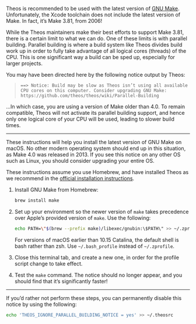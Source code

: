 Theos is recommended to be used with the latest version of [GNU Make](https://www.gnu.org/software/make/). Unfortunately, the Xcode toolchain does not include the latest version of Make. In fact, it’s Make 3.81, from 2006!

While the Theos maintainers make their best efforts to support Make 3.81, there is a certain limit to what we can do. One of these limits is with parallel building. Parallel building is where a build system like Theos divides build work up in order to fully take advantage of all logical cores (threads) of the CPU. This is one significant way a build can be sped up, especially for larger projects.

You may have been directed here by the following notice output by Theos:

> `==> Notice: Build may be slow as Theos isn’t using all available CPU cores on this computer. Consider upgrading GNU Make: https://github.com/theos/theos/wiki/Parallel-Building`

…In which case, you are using a version of Make older than 4.0. To remain compatible, Theos will not activate its parallel building support, and hence only one logical core of your CPU will be used, leading to slower build times.

----

These instructions will help you install the latest version of GNU Make on macOS. No other modern operating system should end up in this situation, as Make 4.0 was released in 2013. If you see this notice on any other OS such as Linux, you should consider upgrading your entire OS.

These instructions assume you use Homebrew, and have installed Theos as we recommend in the [official installation instructions](https://github.com/theos/theos/wiki/Installation).

1. Install GNU Make from Homebrew:

    ```bash
    brew install make
    ```
2. Set up your environment so the newer version of `make` takes precedence over Apple’s provided version of `make`. Use the following:

    ```bash
    echo PATH=\"$(brew --prefix make)/libexec/gnubin:\$PATH\" >> ~/.zprofile
    ```

    For versions of macOS earlier than 10.15 Catalina, the default shell is bash rather than zsh. Use `~/.bash_profile` instead of `~/.zprofile`.
3. Close this terminal tab, and create a new one, in order for the profile script change to take effect.
4. Test the `make` command. The notice should no longer appear, and you should find that it’s significantly faster!

----

If you’d rather not perform these steps, you can permanently disable this notice by using the following:

```bash
echo 'THEOS_IGNORE_PARALLEL_BUILDING_NOTICE = yes' >> ~/.theosrc
```